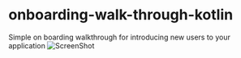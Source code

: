 # onboarding-walk-through-kotlin
Simple on boarding walkthrough for introducing new users to your application
![ScreenShot](https://github.com/commitware/onboarding-walk-through-kotlin/blob/master/onboardingwalkthroughkotlin.jpg)
